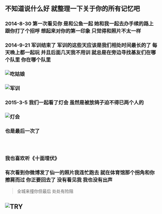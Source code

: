 ## 不知道说什么好 就整理一下关于你的所有记忆吧
### 2014-8-30 第一次看见你 是和公鱼一起 她和我一起去办手续的路上 跟你打了个招呼 想起来对你的第一印象 只觉得和照片不太一样
### 2014-9-21 军训结束了 军训的这些天应该是我们相处时间最长的了 每天晚上都一起玩 并且后面几天我不用训 就总是在旁边寻找基友们在哪个队里 你在哪个队里
### ![吃姑娘](http://r.photo.store.qq.com/psb?/V14UVIPH2fOBeM/0gejF6EHX4qeDoeD6XCX5VyTVyzjbaG87yeWTHYRQB0!/r/dCUAAAAAAAAA)
### ![军训](http://r.photo.store.qq.com/psb?/V14UVIPH2fOBeM/wwhByQ*ZPs1iBO46QOR19FQD3ZxRHGGUpoLM0ZOjFCo!/r/dGwBAAAAAAAA)
### 2015-3-5 我们一起看了灯会 虽然是被放鸽子迫不得已两个人的
### ![灯会](http://r.photo.store.qq.com/psb?/V14UVIPH2fOBeM/JQLbCJXhjdcdThO5N9zQIhRZSfLrZEndN5pakgYVJLc!/r/dGwBAAAAAAAA)
### 也是最后一次了
###      
### 我也喜欢听《十面埋伏》
### 有次看到你微博发了仙一的照片我连忙跑去 就在体育馆那个拐角和你擦肩而过 你正要回去了 没有看见我 我也没有出声
> 全城来撞你但最后 处处有险阻
## ![TRY](http://r.photo.store.qq.com/psb?/V14UVIPH2fOBeM/x6g0Y4nQzKUtzS4LUkOXg951BNaymy4EEXBGxja*PBk!/r/dG4BAAAAAAAA)
